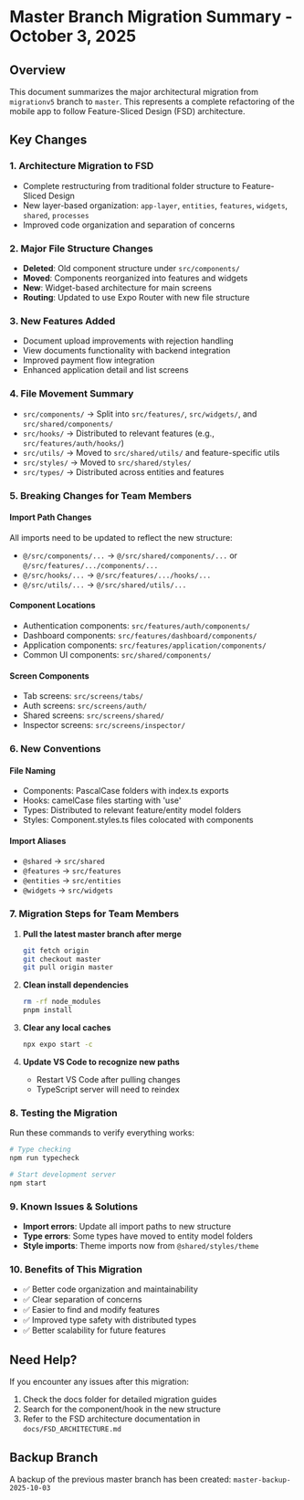 # Master Branch Migration Summary - October 3, 2025

## Overview
This document summarizes the major architectural migration from `migrationv5` branch to `master`. This represents a complete refactoring of the mobile app to follow Feature-Sliced Design (FSD) architecture.

## Key Changes

### 1. Architecture Migration to FSD
- Complete restructuring from traditional folder structure to Feature-Sliced Design
- New layer-based organization: `app-layer`, `entities`, `features`, `widgets`, `shared`, `processes`
- Improved code organization and separation of concerns

### 2. Major File Structure Changes
- **Deleted**: Old component structure under `src/components/`
- **Moved**: Components reorganized into features and widgets
- **New**: Widget-based architecture for main screens
- **Routing**: Updated to use Expo Router with new file structure

### 3. New Features Added
- Document upload improvements with rejection handling
- View documents functionality with backend integration
- Improved payment flow integration
- Enhanced application detail and list screens

### 4. File Movement Summary
- `src/components/` → Split into `src/features/`, `src/widgets/`, and `src/shared/components/`
- `src/hooks/` → Distributed to relevant features (e.g., `src/features/auth/hooks/`)
- `src/utils/` → Moved to `src/shared/utils/` and feature-specific utils
- `src/styles/` → Moved to `src/shared/styles/`
- `src/types/` → Distributed across entities and features

### 5. Breaking Changes for Team Members

#### Import Path Changes
All imports need to be updated to reflect the new structure:
- `@/src/components/...` → `@/src/shared/components/...` or `@/src/features/.../components/...`
- `@/src/hooks/...` → `@/src/features/.../hooks/...`
- `@/src/utils/...` → `@/src/shared/utils/...`

#### Component Locations
- Authentication components: `src/features/auth/components/`
- Dashboard components: `src/features/dashboard/components/`
- Application components: `src/features/application/components/`
- Common UI components: `src/shared/components/`

#### Screen Components
- Tab screens: `src/screens/tabs/`
- Auth screens: `src/screens/auth/`
- Shared screens: `src/screens/shared/`
- Inspector screens: `src/screens/inspector/`

### 6. New Conventions

#### File Naming
- Components: PascalCase folders with index.ts exports
- Hooks: camelCase files starting with 'use'
- Types: Distributed to relevant feature/entity model folders
- Styles: Component.styles.ts files colocated with components

#### Import Aliases
- `@shared` → `src/shared`
- `@features` → `src/features`
- `@entities` → `src/entities`
- `@widgets` → `src/widgets`

### 7. Migration Steps for Team Members

1. **Pull the latest master branch after merge**
   ```bash
   git fetch origin
   git checkout master
   git pull origin master
   ```

2. **Clean install dependencies**
   ```bash
   rm -rf node_modules
   pnpm install
   ```

3. **Clear any local caches**
   ```bash
   npx expo start -c
   ```

4. **Update VS Code to recognize new paths**
   - Restart VS Code after pulling changes
   - TypeScript server will need to reindex

### 8. Testing the Migration

Run these commands to verify everything works:
```bash
# Type checking
npm run typecheck

# Start development server
npm start
```

### 9. Known Issues & Solutions

- **Import errors**: Update all import paths to new structure
- **Type errors**: Some types have moved to entity model folders
- **Style imports**: Theme imports now from `@shared/styles/theme`

### 10. Benefits of This Migration

- ✅ Better code organization and maintainability
- ✅ Clear separation of concerns
- ✅ Easier to find and modify features
- ✅ Improved type safety with distributed types
- ✅ Better scalability for future features

## Need Help?

If you encounter any issues after this migration:
1. Check the docs folder for detailed migration guides
2. Search for the component/hook in the new structure
3. Refer to the FSD architecture documentation in `docs/FSD_ARCHITECTURE.md`

## Backup Branch

A backup of the previous master branch has been created: `master-backup-2025-10-03`
